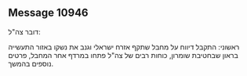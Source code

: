 ## Message 10946

דובר צה"ל:

ראשוני: התקבל דיווח על מחבל שתקף אזרח ישראלי וגנב את נשקו באזור התעשייה בראון שבחטיבת שומרון, כוחות רבים של צה"ל פתחו במרדף אחר המחבל, פרטים נוספים בהמשך.

